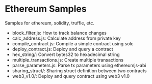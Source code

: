 # Ethereum Samples

Samples for ethereum, solidity, truffle, etc.

* block_filter.js: How to track balance changes
* calc_address.js: Calculate address from private key
* compile_contract.js: Compile a simple contract using solc
* deploy_contract.js: Deploy and query a contract
* hex_string/: Convert bytes32 to hexadecimal string
* multiple_transactions.js: Create multiple transactions
* parse_parameters.js: Parse tx parameters using ethereumjs-abi
* sharing_struct/: Sharing struct definition between two contracts
* web3_v1.0/: Deploy and query contract using web3 v1.0
